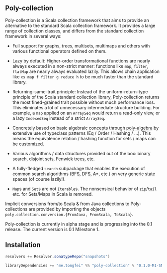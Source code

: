 ## Poly-collection

Poly-collection is a Scala collection framework that aims to provide an alternative to the standard
 Scala collection framework. It provides a large range of collection classes, and differs from
 the standard collection framework in several ways:
 
  - Full support for graphs, trees, multisets, multimaps and others with various functional operators defined on them.
  
  - Lazy by default: Higher-order transformational functions are nearly always executed in a non-strict manner:
   functions like `map`, `filter`, `flatMap` are nearly always evaluated lazily. This allows chain application like 
   `xs map f filter g reduce h` to be much faster than the standard library.
  
  - Returning-same-trait principle: Instead of the uniform-return-type principle of the Scala standard collection
   library, Poly-collection returns the most fined-grained trait possible without much performance loss. This eliminates
   a lot of unnecessary intermediate structure building. For example, a `map` applied on an `ArraySeq` would return a read-only
   view, or a lazy `IndexedSeq` instead of a strict `ArraySeq`.

  - Concretely based on basic algebraic concepts through [poly-algebra](https://github.com/ctongfei/poly-algebra) by extensive use
     of typeclass patterns (Eq / Order / Hashing / ...). This means the equivalence relation / hashing function for sets / maps 
     can be customized.
  
  - Various algorithms / data structures provided out of the box: binary search, disjoint sets, Fenwick trees, etc.
  
  - A fully-fledged `search` subpackage that enables the execution of common search algorithms (BFS, DFS, A*, etc.) on very
   generic state spaces (of course lazily!).
   
   - `Map`s and `Set`s are not `Iterable`s. The nonsensical behavior of `zip`/`tail` etc. for Sets/Maps in Scala is removed.

  
Implicit conversions from/to Scala & from Java collections to Poly-collections are provided by importing the
objects `poly.collection.conversion.{FromJava, FromScala, ToScala}`.

Poly-collection is currently in alpha stage and is progressing into the 0.1 release.
The current version is 0.1 Milestone 1.

## Installation

```scala
resolvers += Resolver.sonatypeRepo("snapshots")

libraryDependencies += "me.tongfei" %% "poly-collection" % "0.1.0-M1-SNAPSHOT"
```


 
 
 